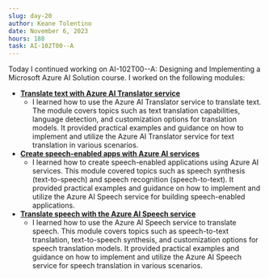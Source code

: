 ```yaml
---
slug: day-20
author: Keane Tolentino
date: November 6, 2023
hours: 188
task: AI-102T00--A
---
```


Today I continued working on AI-102T00--A: Designing and Implementing a Microsoft Azure AI Solution course. I worked on the following modules:

- **[Translate text with Azure AI Translator service](https://learn.microsoft.com/en-us/training/modules/translate-text-with-translator-service/)**
  - I learned how to use the Azure AI Translator service to translate text. The module covers topics such as text translation capabilities, language detection, and customization options for translation models. It provided practical examples and guidance on how to implement and utilize the Azure AI Translator service for text translation in various scenarios.
- **[Create speech-enabled apps with Azure AI services](https://learn.microsoft.com/en-us/training/modules/create-speech-enabled-apps/)**
  - I learned how to create speech-enabled applications using Azure AI services. This module covered topics such as speech synthesis (text-to-speech) and speech recognition (speech-to-text). It provided practical examples and guidance on how to implement and utilize the Azure AI Speech service for building speech-enabled applications.
- **[Translate speech with the Azure AI Speech service](https://learn.microsoft.com/en-us/training/modules/translate-speech-speech-service/)**
  - I learned how to use the Azure AI Speech service to translate speech. This module covers topics such as speech-to-text translation, text-to-speech synthesis, and customization options for speech translation models. It provided practical examples and guidance on how to implement and utilize the Azure AI Speech service for speech translation in various scenarios.
